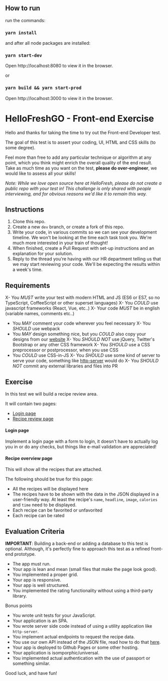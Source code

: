 ## How to run

run the commands:

### `yarn install`

and after all node packages are installed: 

### `yarn start-dev`

Open http://localhost:8080 to view it in the browser.

or

### `yarn build && yarn start-prod`

Open http://localhost:3000 to view it in the browser.


HelloFreshGO - Front-end Exercise
=============================================

Hello and thanks for taking the time to try out the Front-end Developer test.

The goal of this test is to assert your coding, UI, HTML and CSS skills (to some degree).

Feel more than free to add any particular technique or algorithm at any point, which you think might enrich the overall quality of the end result. Take as much time as you want on the test, **please do over-engineer**, we would like to assess all your skills!

_Note: While we love open source here at HelloFresh, please do not create a public repo with your test in! This challenge is only shared with people interviewing, and for obvious reasons we'd like it to remain this way._

Instructions
------------

1. Clone this repo.
2. Create a new `dev` branch, or create a fork of this repo.
3. Write your code, in various commits so we can see your development timeline. We won't be looking at the time each task took you. We're much more interested in your train of thought!
4. When finished, create a Pull Request with set-up instructions and an explanation for your solution.
5. Reply to the thread you're having with our HR department telling us that we may start reviewing your code. We'll be expecting the results within a week's time.

Requirements
------------

X- You *MUST* write your test with modern HTML and JS (ES6 or ES7, so no TypeScript, CoffeeScript or other superset languages)
X- You *COULD* use javascript frameworks (React, Vue, etc..)
X- Your code *MUST* be in english (variable names, comments etc..)
- You *MAY* comment your code wherever you feel necessary
X- You *SHOULD* use webpack
- You *MAY* design something nice, but you *COULD* also copy your designs from our [website](https://www.hellofresh.com/recipes/)
X- You *SHOULD NOT* use jQuery, Twitter's Bootstrap or any other CSS framework
X- You *SHOULD* use a CSS preprocessor or postprocessor, when you use CSS
- You *COULD* use CSS-in-JS
X- You *SHOULD* use some kind of server to serve your code, something like [http-server](https://github.com/indexzero/http-server) would do
X- You *SHOULD NOT* commit any external libraries and files into PR

Exercise
--------

In this test we will build a recipe review area.

It will contain two pages:

- [Login page](#login-page)
- [Recipe review page](#recipe-review-page)

#### Login page

Implement a login page with a form to login, it doesn't have to actually log you in or do any checks, but things like e-mail validation are appreciated!

#### Recipe overview page

This will show all the recipes that are attached.

The following should be true for this page:

- All the recipes will be displayed here
- The recipes have to be shown with the data in the JSON displayed in a user-friendly way. At least the recipe's `name`, `headline`, `image`, `calories` and `time` need to be displayed.
- Each recipe can be favorited or unfavorited
- Each recipe can be rated

Evaluation Criteria
-------------------

**IMPORTANT**: Building a back-end or adding a database to this test is optional. Although, it's perfectly fine to approach this test as a refined front-end prototype.

- The app must run.
- Your app is lean and mean (small files that make the page look good).
- You implemented a proper grid.
- Your app is responsive.
- Your app is well structured.
- You implemented the rating functionality without using a third-party library.

Bonus points

- You wrote unit tests for your JavaScript.
- Your application is an SPA.
- You wrote server side code instead of using a utility application like `http-server`.
- You implement actual endpoints to request the recipe data.
- You use our own API instead of the JSON file, read how to do that [here](./USE_THE_API.md).
- Your app is deployed to Github Pages or some other hosting.
- Your application is isomporphic/universal.
- You implemented actual authentication with the use of passport or something similar.

Good luck, and have fun!
